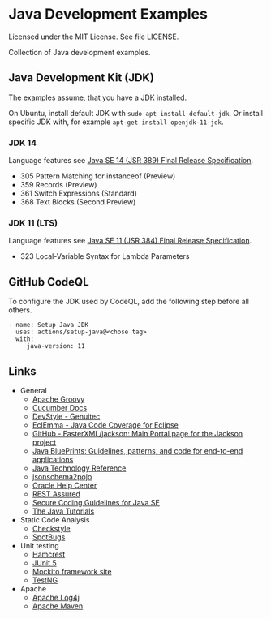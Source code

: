 # Java Development Examples

Licensed under the MIT License. See file LICENSE.

Collection of Java development examples.

## Java Development Kit (JDK)

The examples assume, that you have a JDK installed.

On Ubuntu, install default JDK with `sudo apt install default-jdk`. Or install specific JDK with, for example `apt-get install openjdk-11-jdk`.

### JDK 14

Language features see [Java SE 14 (JSR 389) Final Release Specification](https://cr.openjdk.java.net/~iris/se/14/latestSpec/#Features).

- 305 Pattern Matching for instanceof (Preview)
- 359 Records (Preview)
- 361 Switch Expressions (Standard)
- 368 Text Blocks (Second Preview)

### JDK 11 (LTS)

Language features see [Java SE 11 (JSR 384) Final Release Specification](https://cr.openjdk.java.net/~iris/se/11/spec/fr/java-se-11-fr-spec/#Feature-details).

- 323 Local-Variable Syntax for Lambda Parameters

## GitHub CodeQL

To configure the JDK used by CodeQL, add the following step before all others.

    - name: Setup Java JDK
      uses: actions/setup-java@<chose tag>
      with:
         java-version: 11

## Links

* General
    * [Apache Groovy](https://www.groovy-lang.org/ "Apache Groovy")
    * [Cucumber Docs](https://cucumber.io/docs/cucumber/ "Cucumber Docs")
    * [DevStyle - Genuitec](https://www.genuitec.com/products/devstyle/ "DevStyle - Genuitec")
    * [EclEmma - Java Code Coverage for Eclipse](https://www.eclemma.org/ "EclEmma - Java Code Coverage for Eclipse")
    * [GitHub - FasterXML/jackson: Main Portal page for the Jackson project](https://github.com/FasterXML/jackson "GitHub - FasterXML/jackson: Main Portal page for the Jackson project")
    * [Java BluePrints: Guidelines, patterns, and code for end-to-end applications](https://www.oracle.com/technetwork/java/index-jsp-136701.html "Java BluePrints: Guidelines, patterns, and code for end-to-end applications")
    * [Java Technology Reference](https://www.oracle.com/technetwork/java/index-jsp-142903.html "Java Technology Reference")
    * [jsonschema2pojo](http://www.jsonschema2pojo.org/ "jsonschema2pojo")
    * [Oracle Help Center](https://docs.oracle.com/en/ "Oracle Help Center")
    * [REST Assured](http://rest-assured.io/ "REST Assured")
    * [Secure Coding Guidelines for Java SE](https://www.oracle.com/technetwork/java/seccodeguide-139067.html "Secure Coding Guidelines for Java SE")
    * [The Java Tutorials](https://docs.oracle.com/javase/tutorial/ "The Java Tutorials")
* Static Code Analysis
    * [Checkstyle](https://checkstyle.sourceforge.io/ "Checkstyle")
    * [SpotBugs](https://spotbugs.github.io/ "SpotBugs")
* Unit testing
    * [Hamcrest](http://hamcrest.org/ "Hamcrest")
    * [JUnit 5](https://junit.org/junit5/ "JUnit 5")
    * [Mockito framework site](https://site.mockito.org/ "Mockito framework site")
    * [TestNG](https://testng.org/ "TestNG")
* Apache
    * [Apache Log4j](https://logging.apache.org/log4j/ "Apache Log4j")
	* [Apache Maven](http://maven.apache.org/ "Apache Maven")
